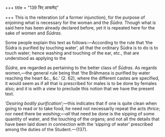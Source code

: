 +++
title = "139 त्रिर् आचामेद्"

+++
This is the reiteration (of a former injunction), for the purpose of
enjoining what is necessary for the woman and the *Śūdra*. Though what
is said here has been already declared before, yet it is repeated here
for the sake of women and *Śūdras*.

Some people explain this text as follows:—According to the rule that
‘the Śūdra is purified by touching water’, all that the ordinary Śūdra
is to do is to touch water; hence washing and touching of the ear, etc.,
that are understood as applying to the

*Śūdra*, are regarded as pertaining to the better class of *Śūdras*. As
regards women,—the general rule being that ‘the Brāhmaṇa is purified by
water reaching the heart &c., &c.’ (2. 62), where the different castes
are specified, it would seem as if all that is prescribed for males is
to be done by females also; and it is with a view to preclude this
notion that we have the present text.

‘*Desiring bodily purification*’;—this indicates that if one is quite
clean when going to read or to take food, he need not necessarily repeat
the acts *thrice*; nor need there be *washing*;—*all* that need be done
is the sipping of some quantity of water, and the touching of the
organs; and not all the details that have been laid down in connection
with the ‘sipping of water’ prescribed among the duties of the
Student.—(137).


